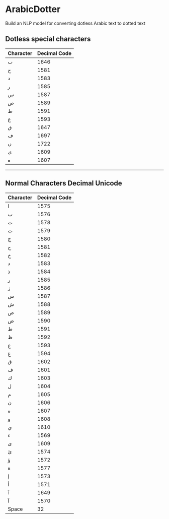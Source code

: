 # ArabicDotter
 Build an NLP model for converting dotless Arabic text to dotted text

 ## Dotless special characters
| Character | Decimal Code |
|-----------|--------------|
|    ٮ      |     1646     |
|    ح      |     1581     |
|    د      |     1583     |
|    ر      |     1585     |
|    س      |     1587     |
|    ص      |     1589     |
|    ط      |     1591     |
|    ع      |     1593     |
|    ٯ      |     1647     |
|    ڡ      |     1697     |
|    ں      |     1722     |
|    ى      |     1609     |
|    ه      |     1607     |

---------------------------

## Normal Characters Decimal Unicode
| Character | Decimal Code |
|-----------|--------------|
|    ا      |     1575     |
|    ب      |     1576     |
|    ت      |     1578     |
|    ث      |     1579     |
|    ج      |     1580     |
|    ح      |     1581     |
|    خ      |     1582     |
|    د      |     1583     |
|    ذ      |     1584     |
|    ر      |     1585     |
|    ز      |     1586     |
|    س      |     1587     |
|    ش      |     1588     |
|    ص      |     1589     |
|    ض      |     1590     |
|    ط      |     1591     |
|    ظ      |     1592     |
|    ع      |     1593     |
|    غ      |     1594     |
|    ق      |     1602     |
|    ف      |     1601     |
|    ك      |     1603     |
|    ل      |     1604     |
|    م      |     1605     |
|    ن      |     1606     |
|    ه      |     1607     |
|    و      |     1608     |
|    ي      |     1610     |
|    ء      |     1569     |
|    ى      |     1609     |
|    ئ      |     1574     |
|    ؤ      |     1572     |
|    ة      |     1577     |
|    إ      |     1573     |
|    أ      |     1571     |
|    ٱ      |     1649     |
|    آ      |     1570     |
|  Space    |      32      |

